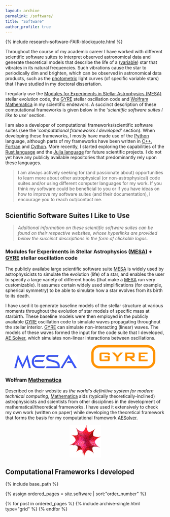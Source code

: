 ```yaml
---
layout: archive
permalink: /software/
title: "Software"
author_profile: true
---
```


<!-- <div style="border-left: 3px solid #0066b2; border-bottom: 3px solid #0066b2; padding: 1% 0% 1% 1%!important; font-style:italic; border-top: 3px solid #0066b2; padding-bottom: 0px; border-right: 3px solid #0066b2;">
  <p style="margin-bottom: 0px;">I highly recommend reading the FAIR (Findable, Accessible, Interoperable and Reusable) principles for Research Software (FAIR4RS principles, described in <a href="https://www.nature.com/articles/s41597-022-01710-x">this Nature publication</a>) when developing software for the purpose of advancing your research. While I am a big proponent of these principles, I also recognize that the software I develop/have developed needs updates to fully adhere to them; this is a work in progress.</p>
</div>
<br /> -->

<!-- <figure>
  <blockquote class="big-custom-blockquote">
  <p>I highly recommend reading the FAIR (Findable, Accessible, Interoperable and Reusable) principles for Research Software (FAIR4RS principles, described in <a href="https://www.nature.com/articles/s41597-022-01710-x">this Nature publication</a>) when developing your own software for the purpose of advancing your research.<br />
  While I am a big proponent of these principles, I recognize that the software I develop/have developed needs updates to fully adhere to them; this is a work in progress.</p>
  </blockquote>
</figure> -->

{% include research-software-FAIR-blockquote.html %}

Throughout the course of my academic career I have worked with different scientific software suites to interpret observed astronomical data and generate theoretical models that describe the life of a ([variable](https://en.wikipedia.org/wiki/Variable_star)) star that vibrates in its natural frequencies.
Such vibrations cause the star to periodically dim and brighten, which can be observed in astronomical data products, such as the [photometric](https://en.wikipedia.org/wiki/Photometry_(astronomy)) light curves (of specific variable stars) that I have studied in my doctoral dissertation.

I regularly use the [Modules for Experiments in Stellar Astrophysics (MESA)](https://docs.mesastar.org/en/stable/) stellar evolution code, the [GYRE](https://gyre.readthedocs.io/en/stable/) stellar oscillation code and [Wolfram Mathematica](https://www.wolfram.com/mathematica/) in my scientific endeavors.
A succinct description of these computational frameworks is given below in the '*scientific software suites I like to use*' section.

I am also a developer of computational frameworks/scientific software suites (see the '*computational frameworks I developed*' section).
When developing these frameworks, I mostly have made use of the [Python](https://www.python.org) language, although parts of my frameworks have been written in [C++](https://isocpp.org/), [Fortran](https://fortran-lang.org/) and [Cython](https://cython.org).
More recently, I started exploring the capabilities of the [Rust language](https://www.rust-lang.org) and the [Julia language](https://julialang.org) for future scientific projects. 
I do not yet have any publicly available repositories that predominantly rely upon these languages.

> I am always actively seeking for (and passionate about) opportunities to learn more about other astrophysical (or non-astrophysical) code suites and/or using different computer languages for my work. 
> If you think my software could be beneficial to you or if you have ideas on how to improve my software suites (and their documentation), I encourage you to reach out/contact me.

## Scientific Software Suites I Like to Use

> *Additional information on these scientific software suites can be found on their respective websites, whose hyperlinks are provided below the succinct descriptions in the form of clickable logos.*

### Modules for Experiments in Stellar Astrophysics ([MESA](https://docs.mesastar.org/en/stable/)) + [GYRE](https://gyre.readthedocs.io/en/stable/) stellar oscillation code

The publicly availabe large scientific software suite [MESA](https://docs.mesastar.org/en/stable/) is widely used by astrophysicists to simulate the evolution (life) of a star, and enables the user to specify a large variety of different hooks (that make a [MESA](https://docs.mesastar.org/en/stable/) run very customizable).
It assumes certain widely used simplifications (for example, spherical symmetry) to be able to simulate how a star evolves from its birth to its death.

I have used it to generate baseline models of the stellar structure at various moments throughout the evolution of star models of specific mass at starbirth.
These baseline models were then employed in the publicly available [GYRE](https://gyre.readthedocs.io/en/stable/) oscillation code to simulate waves propagating throughout the stellar interior.
[GYRE](https://gyre.readthedocs.io/en/stable/) can simulate non-interacting (linear) waves.
The models of these waves formed the input for the code suite that I developed, [AE Solver](https://github.com/JVB11/AESolver/), which simulates non-linear interactions between oscillations.

[<img src="/images/software/user/mesa-logo.png" style="width:40%; height:auto; margin-right:4%; margin-left:5%;">](https://docs.mesastar.org/en/stable/)
[<img src="/images/software/user/gyre-logo.png" style="width:40%; height:auto; margin-left:4%; margin-right:5%;">](https://gyre.readthedocs.io/en/stable/)

### Wolfram [Mathematica](https://www.wolfram.com/mathematica/)

Described on their website as *the world's definitive system for modern technical computing*, [Mathematica](https://www.wolfram.com/mathematica/) aids (typically theoretically-inclined) astrophysicists and scientists from other disciplines in the development of mathematical/theoretical frameworks.
I have used it extensively to check my own work (written on paper) while developing the theoretical framework that forms the basis for my computational framework [AESolver](https://github.com/JVB11/AESolver/).

[<img src="/images/software/user/wolfram.png" style="width:20%; height:auto; margin-left:40%;">](https://www.wolfram.com/mathematica/)

## Computational Frameworks I developed

<nbsp>

{% include base_path %}

{% assign ordered_pages = site.software | sort:"order_number" %}

{% for post in ordered_pages %}
  {% include archive-single.html type="grid" %}
{% endfor %}

